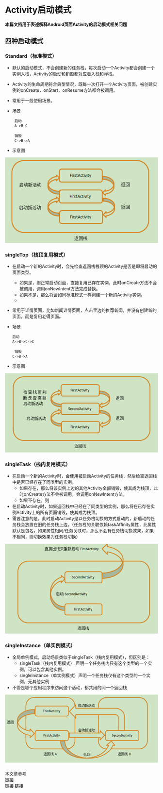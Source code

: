 # Activity启动模式
**本篇文档用于表述解释Android页面Activity的启动模式相关问题**

## 四种启动模式


###  Standard（标准模式）
+  默认的启动模式，不会创建新的任务栈，每次启动一个Activity都会创建一个实例入栈，Activity的启动和销毁都对应着入栈和弹栈。
+  Activity的生命周期符合典型情况，既每一次打开一个Activity页面，被创建实例的onCreate，onStart，onResume方法都会被调用。
+  常用于一般使用场景。
+  场景

        启动
        A->B-C 

        销毁
        C->B->A

+ 示意图

![image1](../../../res/launchMode/image1.png)


###  singleTop（栈顶复用模式）
+   在启动一个新的Activity时，会先检查返回栈栈顶的Activity是否是即将启动的页面类型。
    +  如果是，则正常启动页面，直接复用已存在实例，此时onCreate方法不会被调用，调用onNewIntent方法完成替换。
    +  如果不是，那么将会如同标准模式一样创建一个新的Activity实例。
    + 
+  常用于详情页面，比如新闻详情页面，点击里边的推荐新闻，并没有创建新的页面，而是复用老得页面。
+  场景

       启动
       A->B->C->C

        销毁
       C->B->A
+ 示意图

![image2](../../../res/lanchMode/image2.png)


###  singleTask（栈内复用模式）
+  在启动一个新的Activity时，会使用被启动Activity的任务栈，然后检查返回栈中是否已经存在了同类型的实例。
   +  如果存在，那么将该实例上边的其他Activity全部销毁，使其成为栈顶，此时onCreate方法不会被调用，会调用onNewIntent方法。
   +  如果不存在，则
+  在启动Activity时，如果返回栈中已经在了同类型的实例，那么将在已存在实例Activity上的所有页面销毁，使其成为栈顶。
+  需要注意的是，此时启动Activity是以任务栈切换的方式启动的，新启动的任务栈会放置在旧的任务栈上边。（任务栈的关联依赖taskAffinity属性，此属性默认是包名，如果属性相同/任务关联时，那么不会有任务栈切换效果，如果不相同，则切换效果为任务栈切换）


![image3](../../../res/lanchMode/image3.png)
###  singleInstance（单实例模式）
+   全局单例模式，启动场景类似于singleTask（栈内复用模式），但区别是：
    + singleTask（栈内复用模式） 声明一个任务栈内只有这个类型的一个实例，可以包含其他实例。
    + singleInstance（单实例模式）声明一个任务栈仅有这个类型的一个实例，无其他实例
+   不管是哪个应用程序来访问这个活动，都共用的同一个返回栈

![image4](../../../res/lanchMode/image4.png)

###

本文章参考  
[链接](https://rengwuxian.com/dang-wo-an-xia-home-jian-zai-qie-hui-lai-hui-fa-sheng-shen-me/)  
[链接](https://www.jianshu.com/p/ebde48a0a52c/)
[链接](https://www.cnblogs.com/claireyuancy/p/7387696.html)